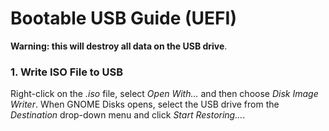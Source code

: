 # Bootable USB Guide (UEFI)

__Warning: this will destroy all data on the USB drive__.

### 1. Write ISO File to USB

Right-click on the _.iso_ file, select _Open With..._ and then choose _Disk Image Writer_. When GNOME Disks opens, select the USB drive from the _Destination_ drop-down menu and click _Start Restoring..._.
